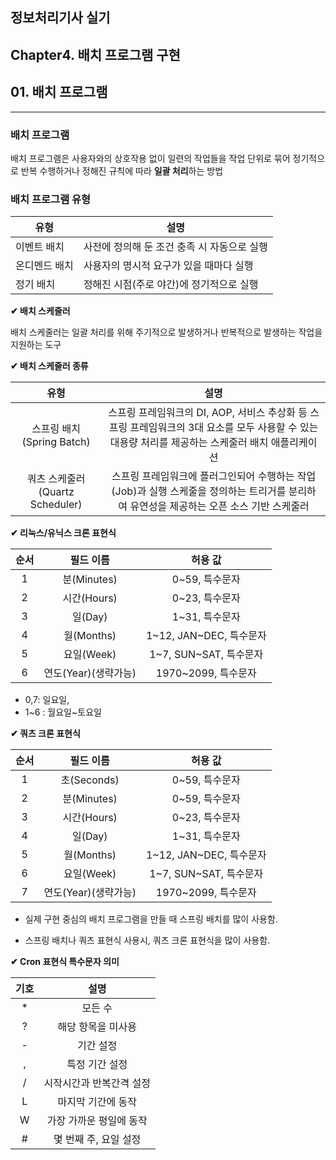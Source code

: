 ## 정보처리기사 실기

## Chapter4. 배치 프로그램 구현

## 01. 배치 프로그램

<hr>

### 배치 프로그램

배치 프로그램은 사용자와의 상호작용 없이 일련의 작업들을 작업 단위로 묶어 정기적으로 반복 수행하거나 정해진 규칙에 따라 **일괄 처리**하는 방법

### 배치 프로그램 유형

|유형|설명|
|--|--|
|이벤트 배치|사전에 정의해 둔 조건 충족 시 자동으로 실행|
|온디멘드 배치|사용자의 명시적 요구가 있을 때마다 실행|
|정기 배치|정해진 시점(주로 야간)에 정기적으로 실행|

**✔ 배치 스케줄러**

배치 스케줄러는 일괄 처리를 위해 주기적으로 발생하거나 반복적으로 발생하는 작업을 지원하는 도구

**✔ 배치 스케줄러 종류**

|유형|설명|
|:--:|:--:|
|스프링 배치(Spring Batch)|스프링 프레임워크의 DI, AOP, 서비스 추상화 등 스프링 프레임워크의 3대 요소를 모두 사용할 수 있는 대용량 처리를 제공하는 스케줄러 배치 애플리케이션|
|쿼츠 스케줄러(Quartz Scheduler)|스프링 프레임워크에 플러그인되어 수행하는 작업(Job)과 실행 스케줄을 정의하는 트리거를 분리하여 유연성을 제공하는 오픈 소스 기반 스케줄러|

**✔ 리눅스/유닉스 크론 표현식**

|순서|필드 이름|허용 값|
|:--:|:--:|:--:|
|1|분(Minutes)|0~59, 특수문자|
|2|시간(Hours)|0~23, 특수문자|
|3|일(Day)|1~31, 특수문자|
|4|월(Months)|1~12, JAN~DEC, 특수문자|
|5|요일(Week)|1~7, SUN~SAT, 특수문자|
|6|연도(Year)(생략가능)|1970~2099, 특수문자|

- 0,7: 일요일, 
- 1~6 : 월요일~토요일

**✔ 쿼츠 크론 표현식**

|순서|필드 이름|허용 값|
|:--:|:--:|:--:|
|1|초(Seconds)|0~59, 특수문자|
|2|분(Minutes)|0~59, 특수문자|
|3|시간(Hours)|0~23, 특수문자|
|4|일(Day)|1~31, 특수문자|
|5|월(Months)|1~12, JAN~DEC, 특수문자|
|6|요일(Week)|1~7, SUN~SAT, 특수문자|
|7|연도(Year)(생략가능)|1970~2099, 특수문자|

- 실제 구현 중심의 배치 프로그램을 만들 때 스프링 배치를 많이 사용함.

- 스프링 배치나 쿼츠 표현식 사용시, 쿼츠 크론 표현식을 많이 사용함.

**✔ Cron 표현식 특수문자 의미**

|기호|설명|
|:--:|:--:|
|*|모든 수|
|?|해당 항목을 미사용|
|-|기간 설정|
|,|특정 기간 설정|
|/|시작시간과 반복간격 설정|
|L|마지막 기간에 동작|
|W|가장 가까운 평일에 동작|
|#|몇 번째 주, 요일 설정|
